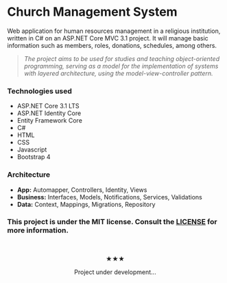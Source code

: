 # Church Management System
Web application for human resources management in a religious institution, written in C# on an ASP.NET Core MVC 3.1 project. It will manage basic information such as members, roles, donations, schedules, among others.

> *The project aims to be used for studies and teaching object-oriented programming, serving as a model for the implementation of systems with layered architecture, using the model-view-controller pattern.*

### Technologies used
* ASP.NET Core 3.1 LTS
* ASP.NET Identity Core
* Entity Framework Core
* C#
* HTML
* CSS
* Javascript
* Bootstrap 4

### Architecture
* **App:** Automapper, Controllers, Identity, Views
* **Business:** Interfaces, Models, Notifications, Services, Validations
* **Data:** Context, Mappings, Migrations, Repository


### This project is under the MIT license. Consult the <a href="https://github.com/vctr-moraes/ChurchSystem/blob/master/LICENSE" target="_blank">LICENSE</a> for more information.

<br>

<p align="center">★★★</p>
<p align="center">Project under development...</p>
